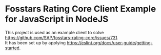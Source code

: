 # Fosstars Rating Core Client Example for JavaScript in NodeJS
This project is used as an example client to solve https://github.com/SAP/fosstars-rating-core/issues/731.  
It has been set up by applying https://eslint.org/docs/user-guide/getting-started.  


